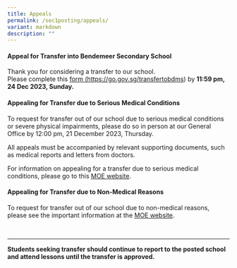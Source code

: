 ```yaml
---
title: Appeals
permalink: /sec1posting/appeals/
variant: markdown
description: ""
---
```

#### **Appeal for Transfer into Bendemeer Secondary School**
Thank you for considering a transfer to our school.  
Please complete this <a target="_blank" href="https://go.gov.sg/transfertobdms">form (https://go.gov.sg/transfertobdms)</a> by **11:59 pm, 24 Dec 2023, Sunday.**

#### **Appealing for Transfer due to Serious Medical Conditions**

To request for transfer out of our school due to serious medical conditions or severe physical impairments, please do so in person at our General Office by 12:00 pm, 21 December 2023, Thursday.

All appeals must be accompanied by relevant supporting documents, such as medical reports and letters from doctors. 

For information on appealing for a transfer due to serious medical conditions, please go to this <a target="_blank" href="https://www.moe.gov.sg/secondary/s1-posting/results/appeal-for-school-transfer/">MOE website</a>.


#### **Appealing for Transfer due to Non-Medical Reasons**
To request for transfer out of our school due to non-medical reasons, please see the important information at the <a target="_blank" href="https://www.moe.gov.sg/secondary/s1-posting/results/appeal-for-school-transfer/">MOE website</a>.


<br>

---
**Students seeking transfer should continue to report to the posted school and attend lessons until the transfer is approved.**
